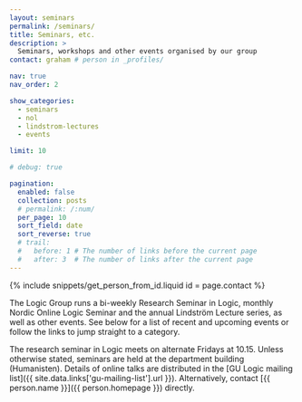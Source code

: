 ```yaml
---
layout: seminars
permalink: /seminars/
title: Seminars, etc.
description: >
  Seminars, workshops and other events organised by our group
contact: graham # person in _profiles/

nav: true
nav_order: 2

show_categories:
  - seminars
  - nol
  - lindstrom-lectures
  - events

limit: 10

# debug: true

pagination:
  enabled: false
  collection: posts
  # permalink: /:num/
  per_page: 10
  sort_field: date
  sort_reverse: true
  # trail:
  #   before: 1 # The number of links before the current page
  #   after: 3  # The number of links after the current page
---
```


{% include snippets/get_person_from_id.liquid 
  id = page.contact
%}

The Logic Group runs a bi-weekly Research Seminar in Logic, monthly Nordic Online Logic Seminar and the annual Lindström Lecture series, as well as other events.
 See below for a list of recent and upcoming events or follow the links to jump straight to a category.

The research seminar in Logic meets on alternate Fridays at 10.15.
Unless otherwise stated, seminars are held at the department building (Humanisten). 
Details of online talks are distributed in the [GU Logic mailing list]({{ site.data.links['gu-mailing-list'].url }}). Alternatively, contact [{{ person.name }}]({{ person.homepage }}) directly.
